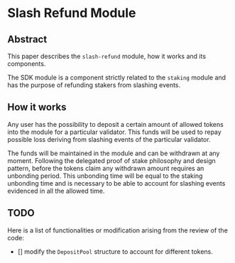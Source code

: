 # Slash Refund Module

## Abstract

This paper describes the `slash-refund` module, how it works and its components.

The SDK module is a component strictly related to the `staking` module and has the purpose of refunding stakers from slashing events.

## How it works

Any user has the possibility to deposit a certain amount of allowed tokens into the module for a particular validator. This funds will be used to repay possible loss deriving from slashing events of the particular validator.

The funds will be maintained in the module and can be withdrawn at any moment. Following the delegated proof of stake philosophy and design pattern, before the tokens claim any withdrawn amount requires an unbonding period. This unbonding time will be equal to the staking unbonding time and is necessary to be able to account for slashing events evidenced in all the allowed time.

## TODO

Here is a list of functionalities or modification arising from the review of the code:

* [] modify the `DepositPool` structure to account for different tokens.
